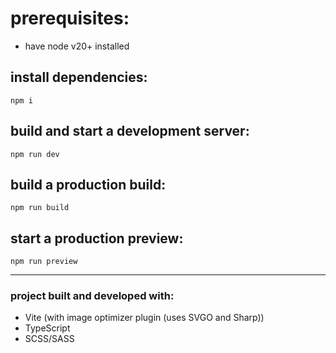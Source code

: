 # prerequisites:

- have node v20+ installed

## install dependencies:

`npm i`

## build and start a development server:

`npm run dev`

## build a production build:

`npm run build`

## start a production preview:

`npm run preview`

---

### project built and developed with:

- Vite (with image optimizer plugin (uses SVGO and Sharp))
- TypeScript
- SCSS/SASS
